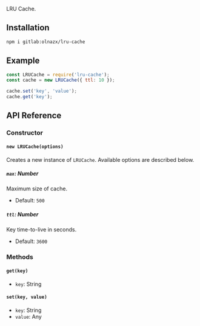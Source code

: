 LRU Cache.

## Installation

```sh
npm i gitlab:olnazx/lru-cache
```

## Example

```js
const LRUCache = require('lru-cache');
const cache = new LRUCache({ ttl: 10 });

cache.set('key', 'value');
cache.get('key');
```

## API Reference

### Constructor

#### `new LRUCache(options)`

Creates a new instance of `LRUCache`. Available options are described below.

##### `max`: Number

Maximum size of cache.

  * Default: `500`

##### `ttl`: Number

Key time-to-live in seconds.

  * Default: `3600`

### Methods

#### `get(key)`

  * `key`: String

#### `set(key, value)`

  * `key`: String
  * `value`: Any